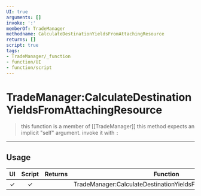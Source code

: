 ```yaml
---
UI: true
arguments: []
invoke: ':'
memberOf: TradeManager
methodname: CalculateDestinationYieldsFromAttachingResource
returns: []
script: true
tags:
- TradeManager/_function
- function/UI
- function/script
---
```

# TradeManager:CalculateDestinationYieldsFromAttachingResource
> this function is a member of [[TradeManager]]
> this method expects an implicit "self" argument. invoke it with `:`
-----
## Usage
|  UI | Script | Returns | Function | Arguments |
|:---:|:------:|-------:|:--------:|:---------|
|✓|✓||TradeManager:CalculateDestinationYieldsFromAttachingResource||
